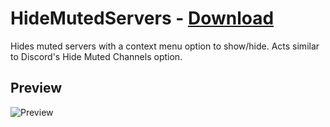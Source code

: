 # HideMutedServers - [Download](https://betterdiscord.app/Download?id=194)

Hides muted servers with a context menu option to show/hide. Acts similar to Discord's Hide Muted Channels option.

## Preview

![Preview](https://i.imgur.com/zjSkKuX.png)


